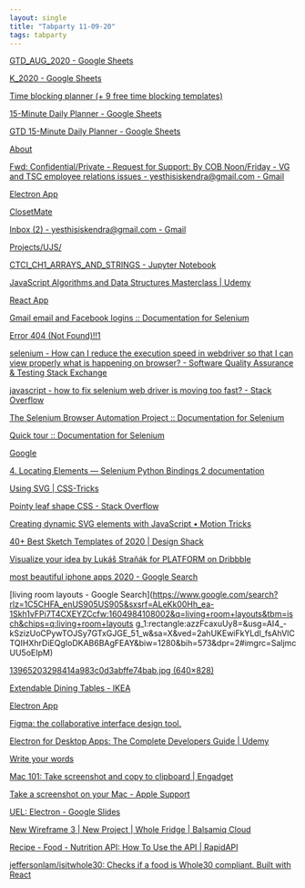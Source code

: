 ```yaml
---
layout: single
title: "Tabparty 11-09-20"
tags: tabparty
---
```



[GTD_AUG_2020 - Google Sheets](https://docs.google.com/spreadsheets/d/1tOUCIvXQmQGXyIgHY_QhOMUStIgug7sSKlQXH_XW66s/edit#gid=0)

[K_2020 - Google Sheets](https://docs.google.com/spreadsheets/d/1Bf3IvRRIpoijutBZFzVYomi6YzGeasQr2JYZzfF7M_8/edit#gid=1821392665)

[Time blocking planner (+ 9 free time blocking templates)](https://clockify.me/blog/productivity/time-blocking-planner-templates/)

[15-Minute Daily Planner - Google Sheets](https://docs.google.com/spreadsheets/d/1-KsNH2c2fZROGCfj_gvlX7R-LeCHE_OdzTMtV4R_iGk/edit#gid=0)

[GTD 15-Minute Daily Planner - Google Sheets](https://docs.google.com/spreadsheets/d/1GwrvGmhzuPFckF2U0HZvBrAS8F0JDnkQfHlsiqTXIb4/edit#gid=0)

[About](https://dianekinney.com/about/)

[Fwd: Confidential/Private - Request for Support: By COB Noon/Friday - VG and TSC employee relations issues - yesthisiskendra@gmail.com - Gmail](https://mail.google.com/mail/u/0/#inbox/FMfcgxwKjKsHcBVQKwFsbjdXclkLwDPB)

[Electron App](https://www.notion.so/Electron-App-ca64274d4c6d4cffba0bfa2274cdf9e8)

[ClosetMate](https://whimsical.com/closetmate-DnN9e3QedTPhKMoWYzc95z)

[Inbox (2) - yesthisiskendra@gmail.com - Gmail](https://mail.google.com/mail/u/0/#inbox)

[Projects/UJS/](http://localhost:8888/tree/Projects/UJS)

[CTCI_CH1_ARRAYS_AND_STRINGS - Jupyter Notebook](http://localhost:8888/notebooks/Projects/UJS/CTCI_CH1_ARRAYS_AND_STRINGS.ipynb)

[JavaScript Algorithms and Data Structures Masterclass | Udemy](https://www.udemy.com/course/js-algorithms-and-data-structures-masterclass/learn/lecture/11183948#overview)

[React App](http://localhost:3000/)

[Gmail
email and Facebook logins :: Documentation for Selenium](https://www.selenium.dev/documentation/en/worst_practices/gmail_email_and_facebook_logins/)

[Error 404 (Not Found)!!1](https://selenium.googlecode.com/git/docs/api/java/org/openqa/selenium/support/ui/FluentWait.html)

[selenium - How can I reduce the execution speed in webdriver so that I can view properly what is happening on browser? - Software Quality Assurance & Testing Stack Exchange](https://sqa.stackexchange.com/questions/8451/how-can-i-reduce-the-execution-speed-in-webdriver-so-that-i-can-view-properly-wh)

[javascript - how to fix selenium web driver is moving too fast? - Stack Overflow](https://stackoverflow.com/questions/33835330/how-to-fix-selenium-web-driver-is-moving-too-fast)

[The Selenium Browser Automation Project :: Documentation for Selenium](https://www.selenium.dev/documentation/en/)

[Quick tour :: Documentation for Selenium](https://www.selenium.dev/documentation/en/getting_started/quick/)

[Google](https://www.google.com/)

[4. Locating Elements — Selenium Python Bindings 2 documentation](https://selenium-python.readthedocs.io/locating-elements.html)

[Using SVG | CSS-Tricks](https://css-tricks.com/using-svg/)

[Pointy leaf shape CSS - Stack Overflow](https://stackoverflow.com/questions/33875023/pointy-leaf-shape-css/33876355)

[Creating dynamic SVG elements with JavaScript • Motion Tricks](https://www.motiontricks.com/creating-dynamic-svg-elements-with-javascript/)

[40+ Best Sketch Templates of 2020 | Design Shack](https://designshack.net/articles/inspiration/best-sketch-templates/)

[Visualize your idea by Lukáš Straňák for PLATFORM on Dribbble](https://dribbble.com/shots/14546901-Visualize-your-idea)

[most beautiful iphone apps 2020 - Google Search](https://www.google.com/search?q=most+beautiful+iphone+apps+2020&rlz=1C5CHFA_enUS905US905&oq=most+beautiful+iphone+apps+2020&aqs=chrome..69i57.5027j0j7&sourceid=chrome&ie=UTF-8)

[living room layouts - Google Search](https://www.google.com/search?rlz=1C5CHFA_enUS905US905&sxsrf=ALeKk00Hh_ea-1Skh1vFPi7T4CXEYZCcfw:1604984108002&q=living+room+layouts&tbm=isch&chips=q:living+room+layouts
g_1:rectangle:azzFcaxuUy8=&usg=AI4_-kSzizUoCPywTOJSy7GTxGJGE_51_w&sa=X&ved=2ahUKEwiFkYLdl_fsAhVlCTQIHXhrDiEQgIoDKAB6BAgFEAY&biw=1280&bih=573&dpr=2#imgrc=SaljmcUU5oEIpM)

[13965203298414a983c0d3abffe74bab.jpg (640×828)](https://i.pinimg.com/originals/13/96/52/13965203298414a983c0d3abffe74bab.jpg)

[Extendable Dining Tables - IKEA](https://www.ikea.com/us/en/cat/extendable-tables-21829/)

[Electron App](https://www.notion.so/Electron-App-ca64274d4c6d4cffba0bfa2274cdf9e8)

[Figma: the collaborative interface design tool.](https://www.figma.com/)

[Electron for Desktop Apps: The Complete Developers Guide | Udemy](https://www.udemy.com/course/electron-react-tutorial/learn/lecture/7071514#questions)

[Write your words](https://750words.com/)

[Mac 101: Take screenshot and copy to clipboard | Engadget](https://www.engadget.com/2008-10-06-mac-101-take-screenshot-and-copy-to-clipboard.html)

[Take a screenshot on your Mac - Apple Support](https://support.apple.com/en-us/HT201361)

[UEL: Electron - Google Slides](https://docs.google.com/presentation/d/1EjKkRo_GLyVofHryzD5uuG8apyIZFXcTXMFgIo5AK-M/edit#slide=id.ga2827d9bbd_0_0)

[New Wireframe 3 | New Project | Whole Fridge | Balsamiq Cloud](https://balsamiq.cloud/s38amcu/pj9laku/rBFFA)

[Recipe - Food - Nutrition API: How To Use the API | RapidAPI](https://rapidapi.com/spoonacular/api/recipe-food-nutrition/details)

[jeffersonlam/isitwhole30: Checks if a food is Whole30 compliant. Built with React](https://github.com/jeffersonlam/isitwhole30)